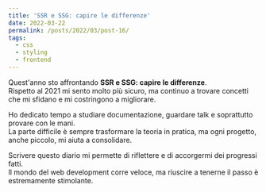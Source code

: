 ```yaml
---
title: 'SSR e SSG: capire le differenze'
date: 2022-03-22
permalink: /posts/2022/03/post-16/
tags:
  - css
  - styling
  - frontend
---
```


Quest'anno sto affrontando **SSR e SSG: capire le differenze**.  
Rispetto al 2021 mi sento molto più sicuro, ma continuo a trovare concetti che mi sfidano e mi costringono a migliorare.

Ho dedicato tempo a studiare documentazione, guardare talk e soprattutto provare con le mani.  
La parte difficile è sempre trasformare la teoria in pratica, ma ogni progetto, anche piccolo, mi aiuta a consolidare.

Scrivere questo diario mi permette di riflettere e di accorgermi dei progressi fatti.  
Il mondo del web development corre veloce, ma riuscire a tenerne il passo è estremamente stimolante.

